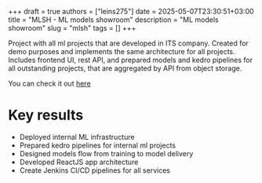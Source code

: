 +++ 
draft = true
authors = ["leins275"]
date = 2025-05-07T23:30:51+03:00
title = "MLSH - ML models showroom"
description = "ML models showroom"
slug = "mlsh"
tags = []
+++

Project with all ml projects that are developed in ITS company. Created for demo purposes and implements the same architecture for all projects. Includes frontend UI, rest API, and prepared models and kedro pipelines for all outstanding projects, that are aggregated by API from object storage.

You can check it out [here](https://mlsh.its.xyz/)

# Key results
- Deployed internal ML infrastructure
- Prepared kedro pipelines for internal ml projects
- Designed models flow from training to model delivery
- Developed ReactJS app architecture
- Create Jenkins CI/CD pipelines for all services